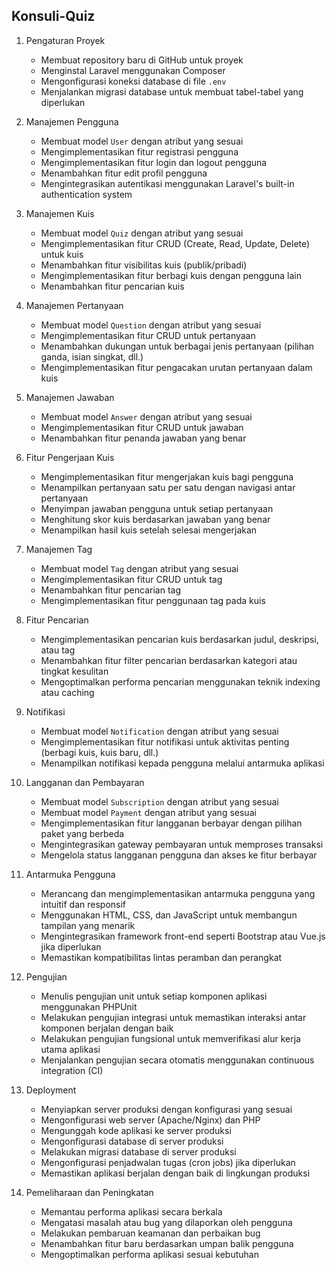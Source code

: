 ## Konsuli-Quiz


1. Pengaturan Proyek
   - Membuat repository baru di GitHub untuk proyek
   - Menginstal Laravel menggunakan Composer
   - Mengonfigurasi koneksi database di file `.env`
   - Menjalankan migrasi database untuk membuat tabel-tabel yang diperlukan

2. Manajemen Pengguna
   - Membuat model `User` dengan atribut yang sesuai
   - Mengimplementasikan fitur registrasi pengguna
   - Mengimplementasikan fitur login dan logout pengguna
   - Menambahkan fitur edit profil pengguna
   - Mengintegrasikan autentikasi menggunakan Laravel's built-in authentication system

3. Manajemen Kuis
   - Membuat model `Quiz` dengan atribut yang sesuai
   - Mengimplementasikan fitur CRUD (Create, Read, Update, Delete) untuk kuis
   - Menambahkan fitur visibilitas kuis (publik/pribadi)
   - Mengimplementasikan fitur berbagi kuis dengan pengguna lain
   - Menambahkan fitur pencarian kuis

4. Manajemen Pertanyaan
   - Membuat model `Question` dengan atribut yang sesuai
   - Mengimplementasikan fitur CRUD untuk pertanyaan
   - Menambahkan dukungan untuk berbagai jenis pertanyaan (pilihan ganda, isian singkat, dll.)
   - Mengimplementasikan fitur pengacakan urutan pertanyaan dalam kuis

5. Manajemen Jawaban
   - Membuat model `Answer` dengan atribut yang sesuai
   - Mengimplementasikan fitur CRUD untuk jawaban
   - Menambahkan fitur penanda jawaban yang benar

6. Fitur Pengerjaan Kuis
   - Mengimplementasikan fitur mengerjakan kuis bagi pengguna
   - Menampilkan pertanyaan satu per satu dengan navigasi antar pertanyaan
   - Menyimpan jawaban pengguna untuk setiap pertanyaan
   - Menghitung skor kuis berdasarkan jawaban yang benar
   - Menampilkan hasil kuis setelah selesai mengerjakan

7. Manajemen Tag
   - Membuat model `Tag` dengan atribut yang sesuai
   - Mengimplementasikan fitur CRUD untuk tag
   - Menambahkan fitur pencarian tag
   - Mengimplementasikan fitur penggunaan tag pada kuis

8. Fitur Pencarian
   - Mengimplementasikan pencarian kuis berdasarkan judul, deskripsi, atau tag
   - Menambahkan fitur filter pencarian berdasarkan kategori atau tingkat kesulitan
   - Mengoptimalkan performa pencarian menggunakan teknik indexing atau caching

9. Notifikasi
   - Membuat model `Notification` dengan atribut yang sesuai
   - Mengimplementasikan fitur notifikasi untuk aktivitas penting (berbagi kuis, kuis baru, dll.)
   - Menampilkan notifikasi kepada pengguna melalui antarmuka aplikasi

10. Langganan dan Pembayaran
    - Membuat model `Subscription` dengan atribut yang sesuai
    - Membuat model `Payment` dengan atribut yang sesuai
    - Mengimplementasikan fitur langganan berbayar dengan pilihan paket yang berbeda
    - Mengintegrasikan gateway pembayaran untuk memproses transaksi
    - Mengelola status langganan pengguna dan akses ke fitur berbayar

11. Antarmuka Pengguna
    - Merancang dan mengimplementasikan antarmuka pengguna yang intuitif dan responsif
    - Menggunakan HTML, CSS, dan JavaScript untuk membangun tampilan yang menarik
    - Mengintegrasikan framework front-end seperti Bootstrap atau Vue.js jika diperlukan
    - Memastikan kompatibilitas lintas peramban dan perangkat

12. Pengujian
    - Menulis pengujian unit untuk setiap komponen aplikasi menggunakan PHPUnit
    - Melakukan pengujian integrasi untuk memastikan interaksi antar komponen berjalan dengan baik
    - Melakukan pengujian fungsional untuk memverifikasi alur kerja utama aplikasi
    - Menjalankan pengujian secara otomatis menggunakan continuous integration (CI)

13. Deployment
    - Menyiapkan server produksi dengan konfigurasi yang sesuai
    - Mengonfigurasi web server (Apache/Nginx) dan PHP
    - Mengunggah kode aplikasi ke server produksi
    - Mengonfigurasi database di server produksi
    - Melakukan migrasi database di server produksi
    - Mengonfigurasi penjadwalan tugas (cron jobs) jika diperlukan
    - Memastikan aplikasi berjalan dengan baik di lingkungan produksi

14. Pemeliharaan dan Peningkatan
    - Memantau performa aplikasi secara berkala
    - Mengatasi masalah atau bug yang dilaporkan oleh pengguna
    - Melakukan pembaruan keamanan dan perbaikan bug
    - Menambahkan fitur baru berdasarkan umpan balik pengguna
    - Mengoptimalkan performa aplikasi sesuai kebutuhan
